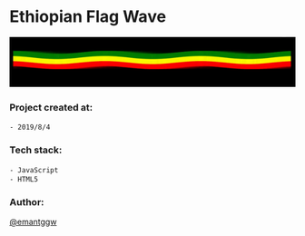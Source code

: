 # Ethiopian Flag Wave

  <img src="https://github.com/emantggw/ethiopian_flag_wave_js/raw/main/assets/screenshots/screenshot.gif" />

### Project created at:

    - 2019/8/4

### Tech stack:

    - JavaScript
    - HTML5

### Author:

[@emantggw](https://github.com/emantggw)

